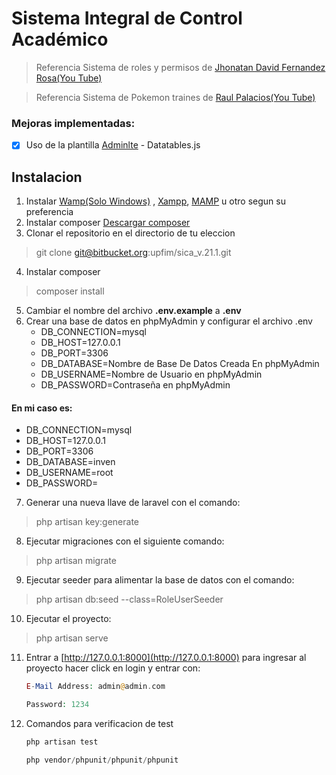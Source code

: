 # Sistema Integral de Control Académico

>Referencia Sistema de roles y permisos de [Jhonatan David Fernandez Rosa(You Tube)](https://www.youtube.com/playlist?list=PLtg6DxcGyHSvB6xvQbacVfL83UoFEvOGz)

>Referencia Sistema de Pokemon traines de [Raul Palacios(You Tube)](https://youtu.be/naJklgh-ZLs)

### Mejoras implementadas:


- [x] Uso de la plantilla [Adminlte](https://github.com/ColorlibHQ/AdminLTE/releases/tag/v3.0.5) - Datatables.js


## Instalacion  
1. Instalar [Wamp(Solo Windows)](https://www.wampserver.com/en/) , 
  [Xampp](https://www.apachefriends.org/es/index.html),
  [MAMP](https://www.mamp.info/en/windows/) u otro segun su preferencia 
2. Instalar composer [Descargar composer](https://getcomposer.org/download/)
3. Clonar el repositorio en el directorio de tu eleccion
>git clone git@bitbucket.org:upfim/sica_v.21.1.git
4. Instalar composer  
>composer install 
5. Cambiar el nombre del archivo **.env.example** a **.env**
7. Crear una base de datos en phpMyAdmin y configurar el archivo .env 
   * DB_CONNECTION=mysql
   * DB_HOST=127.0.0.1   
   * DB_PORT=3306
   * DB_DATABASE=Nombre de Base De Datos Creada En phpMyAdmin
   * DB_USERNAME=Nombre de Usuario en phpMyAdmin
   * DB_PASSWORD=Contraseña en phpMyAdmin
#### En mi caso es:

   * DB_CONNECTION=mysql
   * DB_HOST=127.0.0.1
   * DB_PORT=3306    
   * DB_DATABASE=inven 
   * DB_USERNAME=root    
   * DB_PASSWORD=
7. Generar una nueva llave de laravel con el comando:
>php artisan key:generate

8. Ejecutar migraciones con el siguiente comando: 
>php artisan migrate

9. Ejecutar seeder para alimentar la base de datos con el comando:

>php artisan db:seed --class=RoleUserSeeder

10. Ejecutar el proyecto: 
>php artisan serve

11. Entrar a [http://127.0.0.1:8000](http://127.0.0.1:8000) para ingresar al proyecto hacer click en login y entrar con:
	```php
    E-Mail Address: admin@admin.com
    ```
    ```php
    Password: 1234 
    ```
12. Comandos para verificacion de test
	```php
	php artisan test
	```
	
	```php
	php vendor/phpunit/phpunit/phpunit
	```
	
